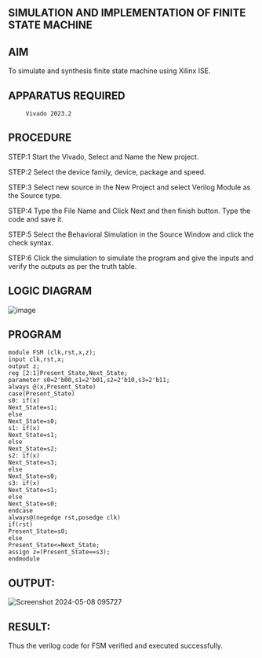 ## SIMULATION AND IMPLEMENTATION OF FINITE STATE MACHINE

## AIM
 To simulate and synthesis finite state machine using Xilinx ISE.

## APPARATUS REQUIRED
         Vivado 2023.2
         
## PROCEDURE
STEP:1 Start the Vivado, Select and Name the New project.

STEP:2 Select the device family, device, package and speed. 

STEP:3 Select new source in the New Project and select Verilog Module as the Source type. 

STEP:4 Type the File Name and Click Next and then finish button. Type the code and save it. 

STEP:5 Select the Behavioral Simulation in the Source Window and click the check syntax. 

STEP:6 Click the simulation to simulate the program and give the inputs and verify the outputs as per the truth table. 

## LOGIC DIAGRAM
![image](https://github.com/navaneethans/VLSI-LAB-EXP-5/assets/6987778/34ec5d63-2b3b-4511-81ef-99f4572d5869)

## PROGRAM
```
module FSM (clk,rst,x,z);
input clk,rst,x;
output z;
reg [2:1]Present_State,Next_State;
parameter s0=2'b00,s1=2'b01,s2=2'b10,s3=2'b11;
always @(x,Present_State)
case(Present_State)
s0: if(x)
Next_State=s1;
else
Next_State=s0;
s1: if(x)
Next_State=s1;
else
Next_State=s2;
s2: if(x)
Next_State=s3;
else
Next_State=s0;
s3: if(x)
Next_State=s1;
else
Next_State=s0;
endcase
always@(negedge rst,posedge clk)
if(rst)
Present_State=s0;
else
Present_State<=Next_State;
assign z=(Present_State==s3);
endmodule
```

## OUTPUT:
![Screenshot 2024-05-08 095727](https://github.com/Sricharumathy/VLSI-LAB-EXP-5/assets/159044760/1137c9ef-ce55-4089-af23-1099a00328e0)

## RESULT:
Thus the verilog code for FSM verified and executed successfully.




